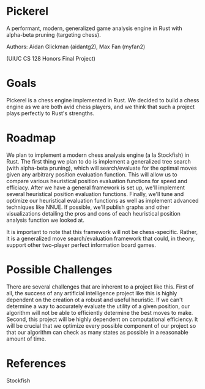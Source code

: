 # Pickerel
A performant, modern, generalized game analysis engine in Rust with alpha-beta pruning (targeting chess).

Authors: Aidan Glickman (aidantg2), Max Fan (myfan2)

(UIUC CS 128 Honors Final Project)

# Goals
Pickerel is a chess engine implemented in Rust. We decided to build a chess engine as we are both avid chess players, and we think that such a project plays perfectly to Rust's strengths.

# Roadmap
We plan to implement a modern chess analysis engine (a la Stockfish) in Rust.
The first thing we plan to do is implement a generalized tree search (with alpha-beta pruning), which will search/evaluate for the optimal moves given any arbitrary position evaluation function.
This will allow us to compare various heuristical position evaluation functions for speed and efficiacy.
After we have a general framework is set up, we'll implement several heuristical position evaluation functions.
Finally, we'll tune and optimize our heuristical evaluation functions as well as implement advanced techniques like NNUE.
If possible, we'll publish graphs and other visualizations detailing the pros and cons of each heuristical position analysis function we looked at.

It is important to note that this framework will not be chess-specific.
Rather, it is a generalized move search/evaluation framework that could, in theory, support other two-player perfect information board games.

# Possible Challenges
There are several challenges that are inherent to a project like this. 
First of all, the success of any artificial intelligence project like this is highly dependent on the creation ot a robust and useful heuristic. 
If we can't determine a way to accurately evaluate the utility of a given position, our algorithm will not be able to efficiently determine the best moves to make. 
Second, this project will be highly dependent on computational efficiency. 
It will be crucial that we optimize every possible component of our project so that our algorithm can check as many states as possible in a reasonable amount of time.

# References
Stockfish

